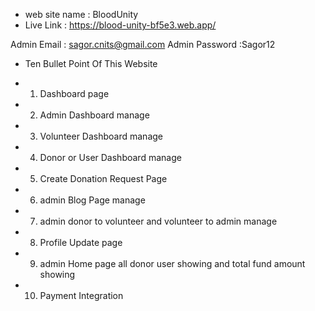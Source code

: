 - web site name : BloodUnity
- Live Link : https://blood-unity-bf5e3.web.app/

Admin Email : sagor.cnits@gmail.com
Admin Password :Sagor12

- Ten Bullet Point Of This Website

- 1. Dashboard page
- 2. Admin Dashboard manage
- 3. Volunteer Dashboard manage
- 4. Donor or User Dashboard manage
- 5. Create Donation Request Page
- 6. admin Blog Page manage
- 7. admin donor to volunteer and volunteer to admin manage
- 8. Profile Update page
- 9. admin Home page all donor user showing and total fund amount showing
- 10. Payment Integration
